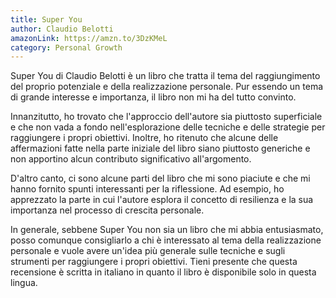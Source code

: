 ```yaml
---
title: Super You
author: Claudio Belotti
amazonLink: https://amzn.to/3DzKMeL
category: Personal Growth
---
```


Super You di Claudio Belotti è un libro che tratta il tema del raggiungimento del proprio potenziale e della realizzazione personale. Pur essendo un tema di grande interesse e importanza, il libro non mi ha del tutto convinto.

Innanzitutto, ho trovato che l'approccio dell'autore sia piuttosto superficiale e che non vada a fondo nell'esplorazione delle tecniche e delle strategie per raggiungere i propri obiettivi. Inoltre, ho ritenuto che alcune delle affermazioni fatte nella parte iniziale del libro siano piuttosto generiche e non apportino alcun contributo significativo all'argomento.

D'altro canto, ci sono alcune parti del libro che mi sono piaciute e che mi hanno fornito spunti interessanti per la riflessione. Ad esempio, ho apprezzato la parte in cui l'autore esplora il concetto di resilienza e la sua importanza nel processo di crescita personale.

In generale, sebbene Super You non sia un libro che mi abbia entusiasmato, posso comunque consigliarlo a chi è interessato al tema della realizzazione personale e vuole avere un'idea più generale sulle tecniche e sugli strumenti per raggiungere i propri obiettivi. Tieni presente che questa recensione è scritta in italiano in quanto il libro è disponibile solo in questa lingua.
